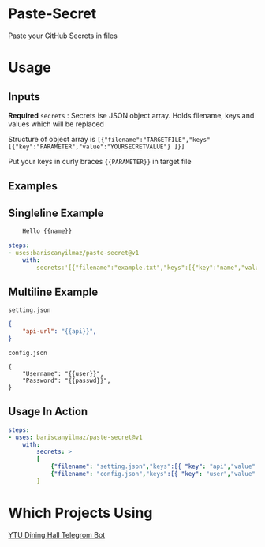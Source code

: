 # Paste-Secret

Paste your GitHub Secrets in files

# Usage

## Inputs

**Required** `secrets` : Secrets ise JSON object array. Holds filename, keys and values which will be replaced

Structure of object array is `[{"filename":"TARGETFILE","keys"[{"key":"PARAMETER","value":"YOURSECRETVALUE"} ]}]`

Put your keys in curly braces `{{PARAMETER}}` in target file

## Examples

## Singleline Example

```txt
    Hello {{name}}
```

```yml
steps:
- uses:bariscanyilmaz/paste-secret@v1
    with:
        secrets:'[{"filename":"example.txt","keys":[{"key":"name","value":"baris"}]}]'

```

## Multiline Example

`setting.json`
```json
{
	"api-url": "{{api}}",
}
```

`config.json`
```
{
    "Username": "{{user}}",
	"Password": "{{passwd}}",
}
```

## Usage In Action

```yml
steps:
- uses: bariscanyilmaz/paste-secret@v1
    with:
        secrets: >
        [
            {"filename": "setting.json","keys":[{ "key": "api","value":"192.168.2.1"}]},
            {"filename": "config.json","keys":[{ "key": "user","value":"admin"},{ "key": "passwd","value":"admin123456"}]}
        ]
```

# Which Projects Using

[YTU Dining Hall Telegrom Bot](https://github.com/bariscanyilmaz/ytuyemekhane-telegram-bot) 
